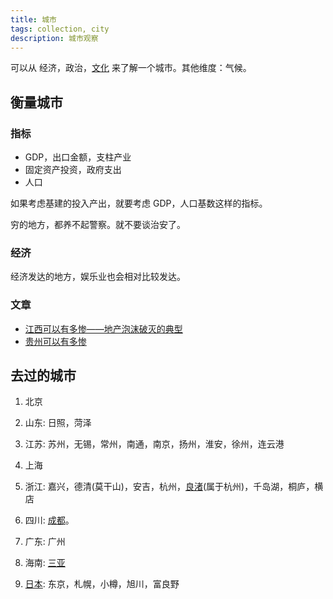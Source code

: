 ```yaml
---
title: 城市
tags: collection, city
description: 城市观察
---
```


可以从 经济，政治，[文化](../c/culture.md)
来了解一个城市。其他维度：气候。

## 衡量城市
### 指标
* GDP，出口金额，支柱产业
* 固定资产投资，政府支出
* 人口

如果考虑基建的投入产出，就要考虑 GDP，人口基数这样的指标。

穷的地方，都养不起警察。就不要谈治安了。

### 经济
经济发达的地方，娱乐业也会相对比较发达。

### 文章
* [江西可以有多惨——地产泡沫破灭的典型](https://www.yyshao.icu/article/588706fa-060c-46cd-9385-40bc0239ead8)
* [贵州可以有多惨](https://www.yyshao.icu/article/2b25be84-6dbc-4986-92c0-202c4bc1d5df)

## 去过的城市
1. 北京
2. 山东: 日照，菏泽
3. 江苏: 苏州，无锡，常州，南通，南京，扬州，淮安，徐州，连云港
4. 上海
5. 浙江: 嘉兴，德清(莫干山)，安吉，杭州，[良渚](../l/liangzhu.md)(属于杭州)，千岛湖，桐庐，横店
6. 四川: [成都](../c/chengdu.md)。
7. 广东: 广州
8. 海南: [三亚](../s/sanya.md)


1. [日本](../j/japan.md): 东京，札幌，小樽，旭川，富良野

